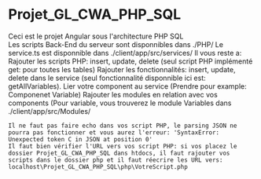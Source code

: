 # Projet_GL_CWA_PHP_SQL
Ceci est le projet Angular sous l'architecture PHP SQL<br/>
Les scripts Back-End du serveur sont disponnibles dans ./PHP/
Le service.ts est disponnible dans ./client/app/src/services/ 
Il vous reste a: 
Rajouter les scripts PHP: insert, update, delete (seul script PHP implémenté get: pour toutes les tables)
Rajouter les fonctionnalités: insert, update, delete dans le service (seul fonctionnalité disponnible ici est: getAllVariables).
Lier votre component au service (Prendre pour example: Componenet Variable)
Rajouter les modules en relation avec vos components (Pour variable, vous trouverez le module Variables dans ./client/app/src/Modules/
~~~~~~Attention:~~~~
Il ne faut pas faire echo dans vos script PHP, le parsing JSON ne pourra pas fonctionner et vous aurez l'erreur: 'SyntaxError: Unexpected token C in JSON at position 0'
Il faut bien vérifier l'URL vers vos script PHP: si vos placez le dossier Projet_GL_CWA_PHP_SQL dans htdocs, il faut rajouter vos scripts dans le dossier php et il faut réecrire les URL vers: localhost\Projet_GL_CWA_PHP_SQL\php\VotreScript.php
